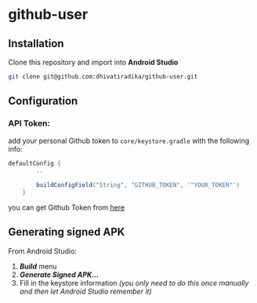 # github-user

## Installation
Clone this repository and import into **Android Studio**
```bash
git clone git@github.com:dhivatiradika/github-user.git
```

## Configuration
### API Token:
add your personal Github token to `core/keystore.gradle` with the following info:
```gradle
defaultConfig {
        ..
        
        buildConfigField("String", "GITHUB_TOKEN", '"YOUR_TOKEN"')
    }
```
you can get Github Token from [here](https://github.com/settings/tokens)

## Generating signed APK
From Android Studio:
1. ***Build*** menu
2. ***Generate Signed APK...***
3. Fill in the keystore information *(you only need to do this once manually and then let Android Studio remember it)*
